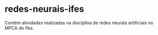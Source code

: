 # redes-neurais-ifes
Contém atividades realizadas na disciplina de redes neurais artificiais no MPCA do Ifes.
